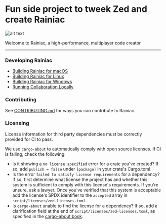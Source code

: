 # Fun side project to tweek Zed and create Rainiac
![alt text](https://images-wixmp-ed30a86b8c4ca887773594c2.wixmp.com/f/fd52d3a7-16d5-4ae5-a900-2ddb238ff7fb/dbho2be-f0c3bb5d-2f8f-4d54-a294-c7431b333892.png/v1/fill/w_1600,h_1600/injustice_2_brainiac_symbol_by_deathcantrell_dbho2be-fullview.png?token=eyJ0eXAiOiJKV1QiLCJhbGciOiJIUzI1NiJ9.eyJzdWIiOiJ1cm46YXBwOjdlMGQxODg5ODIyNjQzNzNhNWYwZDQxNWVhMGQyNmUwIiwiaXNzIjoidXJuOmFwcDo3ZTBkMTg4OTgyMjY0MzczYTVmMGQ0MTVlYTBkMjZlMCIsIm9iaiI6W1t7ImhlaWdodCI6Ijw9MTYwMCIsInBhdGgiOiJcL2ZcL2ZkNTJkM2E3LTE2ZDUtNGFlNS1hOTAwLTJkZGIyMzhmZjdmYlwvZGJobzJiZS1mMGMzYmI1ZC0yZjhmLTRkNTQtYTI5NC1jNzQzMWIzMzM4OTIucG5nIiwid2lkdGgiOiI8PTE2MDAifV1dLCJhdWQiOlsidXJuOnNlcnZpY2U6aW1hZ2Uub3BlcmF0aW9ucyJdfQ.cqu3w7zmk8qsc-3w2SOwN6wUjzTgKbBLTb5akWmUl7g)



Welcome to Rainiac, a high-performance, multiplayer code creator

---



### Developing Rainiac

- [Building Rainiac for macOS](./docs/src/development/macos.md)
- [Building Rainiac for Linux](./docs/src/development/linux.md)
- [Building Rainiac for Windows](./docs/src/development/windows.md)
- [Running Collaboration Locally](./docs/src/development/local-collaboration.md)

### Contributing

See [CONTRIBUTING.md](./CONTRIBUTING.md) for ways you can contribute to Rainiac.


### Licensing

License information for third party dependencies must be correctly provided for CI to pass.

We use [`cargo-about`](https://github.com/EmbarkStudios/cargo-about) to automatically comply with open source licenses. If CI is failing, check the following:

- Is it showing a `no license specified` error for a crate you've created? If so, add `publish = false` under `[package]` in your crate's Cargo.toml.
- Is the error `failed to satisfy license requirements` for a dependency? If so, first determine what license the project has and whether this system is sufficient to comply with this license's requirements. If you're unsure, ask a lawyer. Once you've verified that this system is acceptable add the license's SPDX identifier to the `accepted` array in `script/licenses/zed-licenses.toml`.
- Is `cargo-about` unable to find the license for a dependency? If so, add a clarification field at the end of `script/licenses/zed-licenses.toml`, as specified in the [cargo-about book](https://embarkstudios.github.io/cargo-about/cli/generate/config.html#crate-configuration).
